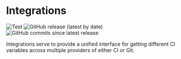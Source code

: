 # Integrations

![Test](https://github.com/outillage/integrations/workflows/Test/badge.svg)
![GitHub release (latest by date)](https://img.shields.io/github/v/release/outillage/integrations?style=flat-square)
![GitHub commits since latest release](https://img.shields.io/github/commits-since/outillage/integrations/latest?style=flat-square)

Integrations serve to provide a unified interface for getting different CI variables across multiple providers of either CI or Git.